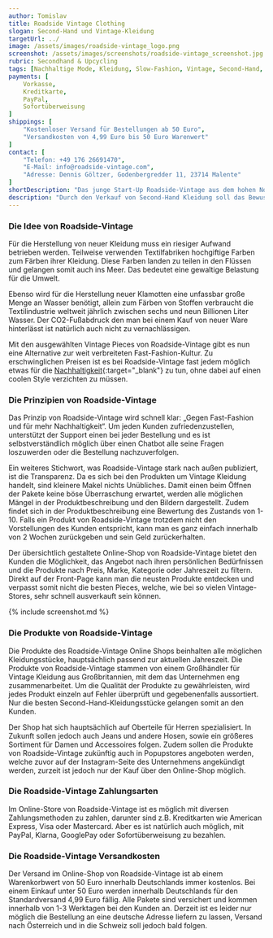 ```yaml
---
author: Tomislav
title: Roadside Vintage Clothing
slogan: Second-Hand und Vintage-Kleidung
targetUrl: ../
image: /assets/images/roadside-vintage_logo.png
screenshot: /assets/images/screenshots/roadside-vintage_screenshot.jpg
rubric: Secondhand & Upcycling
tags: [Nachhaltige Mode, Kleidung, Slow-Fashion, Vintage, Second-Hand, Gebrauchtware]
payments: [
    Vorkasse,
    Kreditkarte,
    PayPal,
    Sofortüberweisung
]
shippings: [
    "Kostenloser Versand für Bestellungen ab 50 Euro",
    "Versandkosten von 4,99 Euro bis 50 Euro Warenwert"
]
contact: [
    "Telefon: +49 176 26691470",
    "E-Mail: info@roadside-vintage.com",
    "Adresse: Dennis Göltzer, Godenbergredder 11, 23714 Malente"
]
shortDescription: "Das junge Start-Up Roadside-Vintage aus dem hohen Norden hat sich auf den Verkauf von hochwertiger Vintage Kleidung spezialisiert."
description: "Durch den Verkauf von Second-Hand Kleidung soll das Bewusstsein für die Nachhaltigkeit gesteigert werden und das Wegwerfen von noch einwandfreien Pieces verhindert werden."
---
```


### Die Idee von Roadside-Vintage

Für die Herstellung von neuer Kleidung muss ein riesiger Aufwand betrieben werden. Teilweise verwenden Textilfabriken hochgiftige Farben zum Färben ihrer Kleidung. Diese Farben landen zu teilen in den Flüssen und gelangen somit auch ins Meer. Das bedeutet eine gewaltige Belastung für die Umwelt.

Ebenso wird für die Herstellung neuer Klamotten eine unfassbar große Menge an Wasser benötigt, allein zum Färben von Stoffen verbraucht die Textilindustrie weltweit jährlich zwischen sechs und neun Billionen Liter Wasser. Der CO2-Fußabdruck den man bei einem Kauf von neuer Ware hinterlässt ist natürlich auch nicht zu vernachlässigen.

Mit den ausgewählten Vintage Pieces von Roadside-Vintage gibt es nun eine Alternative zur weit verbreiteten Fast-Fashion-Kultur. Zu erschwinglichen Preisen ist es bei Roadside-Vintage fast jedem möglich etwas für die [Nachhaltigkeit](https://roadside-vintage.com/pages/uber-uns){:target="_blank"} zu tun, ohne dabei auf einen coolen Style verzichten zu müssen.

### Die Prinzipien von Roadside-Vintage

Das Prinzip von Roadside-Vintage wird schnell klar: „Gegen Fast-Fashion und für mehr Nachhaltigkeit“. Um jeden Kunden zufriedenzustellen, unterstützt der Support einen bei jeder Bestellung und es ist selbstverständlich möglich über einen Chatbot alle seine Fragen loszuwerden oder die Bestellung nachzuverfolgen.

Ein weiteres Stichwort, was Roadside-Vintage stark nach außen publiziert, ist die Transparenz. Da es sich bei den Produkten um Vintage Kleidung handelt, sind kleinere Makel nichts Unübliches. Damit einen beim Öffnen der Pakete keine böse Überraschung erwartet, werden alle möglichen Mängel in der Produktbeschreibung und den Bildern dargestellt. Zudem findet sich in der Produktbeschreibung eine Bewertung des Zustands von 1-10. Falls ein Produkt von Roadside-Vintage trotzdem nicht den Vorstellungen des Kunden entspricht, kann man es ganz einfach innerhalb von 2 Wochen zurückgeben und sein Geld zurückerhalten.

Der übersichtlich gestaltete Online-Shop von Roadside-Vintage bietet den Kunden die Möglichkeit, das Angebot nach ihren persönlichen Bedürfnissen und die Produkte nach Preis, Marke, Kategorie oder Jahreszeit zu filtern. Direkt auf der Front-Page kann man die neusten Produkte entdecken und verpasst somit nicht die besten Pieces, welche, wie bei so vielen Vintage-Stores, sehr schnell ausverkauft sein können.

{% include screenshot.md %}

### Die Produkte von Roadside-Vintage

Die Produkte des Roadside-Vintage Online Shops beinhalten alle möglichen Kleidungsstücke, hauptsächlich passend zur aktuellen Jahreszeit. Die Produkte von Roadside-Vintage stammen von einem Großhändler für Vintage Kleidung aus Großbritannien, mit dem das Unternehmen eng zusammenarbeitet. Um die Qualität der Produkte zu gewährleisten, wird jedes Produkt einzeln auf Fehler überprüft und gegebenenfalls aussortiert. Nur die besten Second-Hand-Kleidungsstücke gelangen somit an den Kunden.

Der Shop hat sich hauptsächlich auf Oberteile für Herren spezialisiert. In Zukunft sollen jedoch auch Jeans und andere Hosen, sowie ein größeres Sortiment für Damen und Accessoires folgen. Zudem sollen die Produkte von Roadside-Vintage zukünftig auch in Popupstores angeboten werden, welche zuvor auf der Instagram-Seite des Unternehmens angekündigt werden, zurzeit ist jedoch nur der Kauf über den Online-Shop möglich.

### Die Roadside-Vintage Zahlungsarten

Im Online-Store von Roadside-Vintage ist es möglich mit diversen Zahlungsmethoden zu zahlen, darunter sind z.B. Kreditkarten wie American Express, Visa oder Mastercard. Aber es ist natürlich auch möglich, mit PayPal, Klarna, GooglePay oder Sofortüberweisung zu bezahlen.

### Die Roadside-Vintage Versandkosten

Der Versand im Online-Shop von Roadside-Vintage ist ab einem Warenkorbwert von 50 Euro innerhalb Deutschlands immer kostenlos. Bei einem Einkauf unter 50 Euro werden innerhalb Deutschlands für den Standardversand 4,99 Euro fällig. Alle Pakete sind versichert und kommen innerhalb von 1-3 Werktagen bei den Kunden an. Derzeit ist es leider nur möglich die Bestellung an eine deutsche Adresse liefern zu lassen, Versand nach Österreich und in die Schweiz soll jedoch bald folgen.